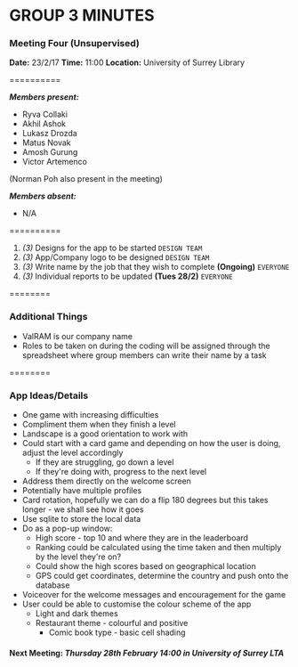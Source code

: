 # GROUP 3 MINUTES
### Meeting Four (Unsupervised)

**Date:** 23/2/17
**Time:** 11:00
**Location:** University of Surrey Library

==========

***Members present:***
- Ryva Collaki
- Akhil Ashok
- Lukasz Drozda
- Matus Novak
- Amosh Gurung
- Victor Artemenco

(Norman Poh also present in the meeting)

***Members absent:***
- N/A

==========

1. *(3)* Designs for the app to be started `DESIGN TEAM`
2. *(3)* App/Company logo to be designed `DESIGN TEAM`
3. *(3)* Write name by the job that they wish to complete **(Ongoing)** `EVERYONE`
4. *(3)* Individual reports to be updated **(Tues 28/2)** `EVERYONE`




========

### Additional Things

- ValRAM is our company name
- Roles to be taken on during the coding will be assigned through the spreadsheet where group members can write their name by a task

========

### App Ideas/Details

- One game with increasing difficulties
- Compliment them when they finish a level
- Landscape is a good orientation to work with
- Could start with a card game and depending on how the user is doing, adjust the level accordingly
   - If they are struggling, go down a level
   - If they're doing with, progress to the next level
- Address them directly on the welcome screen
- Potentially have multiple profiles
- Card rotation, hopefully we can do a flip 180 degrees but this takes longer - we shall see how it goes
- Use sqlite to store the local data
- Do as a pop-up window:
   - High score - top 10 and where they are in the leaderboard
   - Ranking could be calculated using the time taken and then multiply by the level they're on?
   - Could show the high scores based on geographical location
   - GPS could get coordinates, determine the country and push onto the database
- Voiceover for the welcome messages and encouragement for the game
- User could be able to customise the colour scheme of the app
   - Light and dark themes
   - Restaurant theme - colourful and positive
      - Comic book type - basic cell shading


#### Next Meeting: *Thursday 28th February 14:00 in University of Surrey LTA*



















